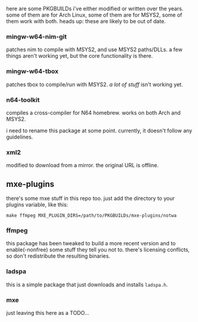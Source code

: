 here are some PKGBUILDs i've either modified or written over the years.
some of them are for Arch Linux, some of them are for MSYS2,
some of them work with both.
heads up: these are likely to be out of date.

### mingw-w64-nim-git

patches nim to compile with MSYS2, and use MSYS2 paths/DLLs.
a few things aren't working yet, but the core functionality is there.

### mingw-w64-tbox

patches tbox to compile/run with MSYS2.
*a lot of stuff* isn't working yet.

### n64-toolkit

compiles a cross-compiler for N64 homebrew.
works on both Arch and MSYS2.

i need to rename this package at some point.
currently, it doesn't follow any guidelines.

### xml2

modified to download from a mirror.
the original URL is offline.

## mxe-plugins

there's some mxe stuff in this repo too.
just add the directory to your plugins variable, like this:
```
make ffmpeg MXE_PLUGIN_DIRS=/path/to/PKGBUILDs/mxe-plugins/notwa
```

### ffmpeg

this package has been tweaked to build a more recent version
and to enable(-nonfree) some stuff they tell you not to.
there's licensing conflicts, so don't redistribute the resulting binaries.

### ladspa

this is a simple package that just downloads and installs `ladspa.h`.

### mxe

just leaving this here as a TODO…
